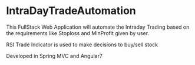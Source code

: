 # IntraDayTradeAutomation

This FullStack Web Application will automate the Intraday Trading based on the requirements like Stoploss and MinProfit given by user.

RSI Trade Indicator is used to make decisions to buy/sell stock

Developed in Spring MVC and Angular7
